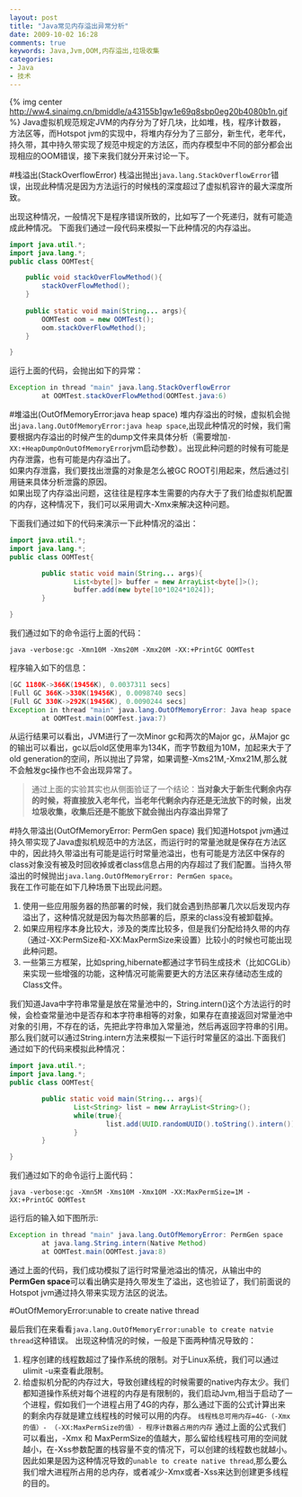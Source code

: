 ```yaml
---
layout: post
title: "Java常见内存溢出异常分析"
date: 2009-10-02 16:28
comments: true
keywords: Java,Jvm,OOM,内存溢出,垃圾收集
categories: 
- Java
- 技术
---
```

{% img center http://ww4.sinaimg.cn/bmiddle/a43155b1gw1e69q8sbp0eg20b4080b1n.gif %}
Java虚拟机规范规定JVM的内存分为了好几块，比如堆，栈，程序计数器，方法区等，而Hotspot jvm的实现中，将堆内存分为了三部分，新生代，老年代，持久带，其中持久带实现了规范中规定的方法区，而内存模型中不同的部分都会出现相应的OOM错误，接下来我们就分开来讨论一下。

#栈溢出(StackOverflowError)
栈溢出抛出`java.lang.StackOverflowError`错误，出现此种情况是因为方法运行的时候栈的深度超过了虚拟机容许的最大深度所致。

出现这种情况，一般情况下是程序错误所致的，比如写了一个死递归，就有可能造成此种情况。
下面我们通过一段代码来模拟一下此种情况的内存溢出。
```java OOMTest.java
import java.util.*;
import java.lang.*;
public class OOMTest{

	public void stackOverFlowMethod(){
		stackOverFlowMethod();
	}
        
	public static void main(String... args){
		OOMTest oom = new OOMTest();
		oom.stackOverFlowMethod();
	}        

}
```

运行上面的代码，会抛出如下的异常：
```java
Exception in thread "main" java.lang.StackOverflowError
        at OOMTest.stackOverFlowMethod(OOMTest.java:6)	
```

#堆溢出(OutOfMemoryError:java heap space)
堆内存溢出的时候，虚拟机会抛出`java.lang.OutOfMemoryError:java heap space`,出现此种情况的时候，我们需要根据内存溢出的时候产生的dump文件来具体分析（需要增加`-XX:+HeapDumpOnOutOfMemoryError`jvm启动参数）。出现此种问题的时候有可能是内存泄露，也有可能是内存溢出了。  
如果内存泄露，我们要找出泄露的对象是怎么被GC ROOT引用起来，然后通过引用链来具体分析泄露的原因。  
如果出现了内存溢出问题，这往往是程序本生需要的内存大于了我们给虚拟机配置的内存，这种情况下，我们可以采用调大-Xmx来解决这种问题。

下面我们通过如下的代码来演示一下此种情况的溢出：
```java OOMTest.java
import java.util.*;
import java.lang.*;
public class OOMTest{

        public static void main(String... args){
                List<byte[]> buffer = new ArrayList<byte[]>();
                buffer.add(new byte[10*1024*1024]);
        }

}	
```
我们通过如下的命令运行上面的代码：

`java -verbose:gc -Xmn10M -Xms20M -Xmx20M -XX:+PrintGC OOMTest`

程序输入如下的信息：
```java Terminal output
[GC 1180K->366K(19456K), 0.0037311 secs]
[Full GC 366K->330K(19456K), 0.0098740 secs]
[Full GC 330K->292K(19456K), 0.0090244 secs]
Exception in thread "main" java.lang.OutOfMemoryError: Java heap space
        at OOMTest.main(OOMTest.java:7)
```
从运行结果可以看出，JVM进行了一次Minor gc和两次的Major gc，从Major gc的输出可以看出，gc以后old区使用率为134K，而字节数组为10M，加起来大于了old generation的空间，所以抛出了异常，如果调整-Xms21M,-Xmx21M,那么就不会触发gc操作也不会出现异常了。  
>通过上面的实验其实也从侧面验证了一个结论：**当对象大于新生代剩余内存的时候，将直接放入老年代，当老年代剩余内存还是无法放下的时候，出发垃圾收集，收集后还是不能放下就会抛出内存溢出异常了**


#持久带溢出(OutOfMemoryError: PermGen space)
我们知道Hotspot jvm通过持久带实现了Java虚拟机规范中的方法区，而运行时的常量池就是保存在方法区中的，因此持久带溢出有可能是运行时常量池溢出，也有可能是方法区中保存的class对象没有被及时回收掉或者class信息占用的内存超过了我们配置。当持久带溢出的时候抛出`java.lang.OutOfMemoryError: PermGen space`。   
我在工作可能在如下几种场景下出现此问题。

1. 使用一些应用服务器的热部署的时候，我们就会遇到热部署几次以后发现内存溢出了，这种情况就是因为每次热部署的后，原来的class没有被卸载掉。  
2. 如果应用程序本身比较大，涉及的类库比较多，但是我们分配给持久带的内存（通过-XX:PermSize和-XX:MaxPermSize来设置）比较小的时候也可能出现此种问题。
3. 一些第三方框架，比如spring,hibernate都通过字节码生成技术（比如CGLib）来实现一些增强的功能，这种情况可能需要更大的方法区来存储动态生成的Class文件。

我们知道Java中字符串常量是放在常量池中的，String.intern()这个方法运行的时候，会检查常量池中是否存和本字符串相等的对象，如果存在直接返回对常量池中对象的引用，不存在的话，先把此字符串加入常量池，然后再返回字符串的引用。那么我们就可以通过String.intern方法来模拟一下运行时常量区的溢出.下面我们通过如下的代码来模拟此种情况：
```java OOMTest.java
import java.util.*;
import java.lang.*;
public class OOMTest{

        public static void main(String... args){
                List<String> list = new ArrayList<String>();
                while(true){
                        list.add(UUID.randomUUID().toString().intern());
                }
        }

}	
```
我们通过如下的命令运行上面代码：

`java -verbose:gc -Xmn5M -Xms10M -Xmx10M -XX:MaxPermSize=1M -XX:+PrintGC OOMTest`

运行后的输入如下图所示:
```java
Exception in thread "main" java.lang.OutOfMemoryError: PermGen space
        at java.lang.String.intern(Native Method)
        at OOMTest.main(OOMTest.java:8)
```
通过上面的代码，我们成功模拟了运行时常量池溢出的情况，从输出中的**PermGen space**可以看出确实是持久带发生了溢出，这也验证了，我们前面说的Hotspot jvm通过持久带来实现方法区的说法。

#OutOfMemoryError:unable to create native thread

最后我们在来看看`java.lang.OutOfMemoryError:unable to create natvie thread`这种错误。
出现这种情况的时候，一般是下面两种情况导致的：

1. 程序创建的线程数超过了操作系统的限制。对于Linux系统，我们可以通过ulimit -u来查看此限制。
2. 给虚拟机分配的内存过大，导致创建线程的时候需要的native内存太少。我们都知道操作系统对每个进程的内存是有限制的，我们启动Jvm,相当于启动了一个进程，假如我们一个进程占用了4G的内存，那么通过下面的公式计算出来的剩余内存就是建立线程栈的时候可以用的内存。
`线程栈总可用内存=4G-（-Xmx的值）- （-XX:MaxPermSize的值）- 程序计数器占用的内存`
通过上面的公式我们可以看出，-Xmx 和 MaxPermSize的值越大，那么留给线程栈可用的空间就越小，在-Xss参数配置的栈容量不变的情况下，可以创建的线程数也就越小。因此如果是因为这种情况导致的`unable to create native thread`,那么要么我们增大进程所占用的总内存，或者减少-Xmx或者-Xss来达到创建更多线程的目的。



